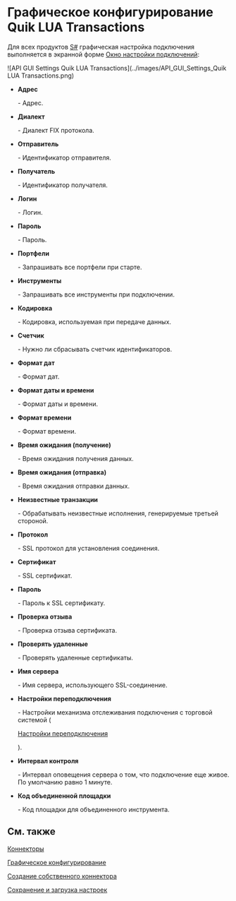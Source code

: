 # Графическое конфигурирование Quik LUA Transactions

Для всех продуктов [S\#](StockSharpAbout.md) графическая настройка подключения выполняется в экранной форме [Окно настройки подключений](API_UI_ConnectorWindow.md):

![API GUI Settings Quik LUA Transactions](../images/API_GUI_Settings_Quik LUA Transactions.png)

- **Адрес**

   \- Адрес.
- **Диалект**

   \- Диалект FIX протокола.
- **Отправитель**

   \- Идентификатор отправителя.
- **Получатель**

   \- Идентификатор получателя.
- **Логин**

   \- Логин.
- **Пароль**

   \- Пароль.
- **Портфели**

   \- Запрашивать все портфели при старте.
- **Инструменты**

   \- Запрашивать все инструменты при подключении.
- **Кодировка**

   \- Кодировка, используемая при передаче данных.
- **Счетчик**

   \- Нужно ли сбрасывать счетчик идентификаторов.
- **Формат дат**

   \- Формат дат.
- **Формат даты и времени**

   \- Формат даты и времени.
- **Формат времени**

   \- Формат времени.
- **Время ожидания (получение)**

   \- Время ожидания получения данных.
- **Время ожидания (отправка)**

   \- Время ожидания отправки данных.
- **Неизвестные транзакции**

   \- Обрабатывать неизвестные исполнения, генерируемые третьей стороной.
- **Протокол**

   \- SSL протокол для установления соединения.
- **Сертификат**

   \- SSL сертификат.
- **Пароль**

   \- Пароль к SSL сертификату.
- **Проверка отзыва**

   \- Проверка отзыва сертификата.
- **Проверять удаленные**

   \- Проверять удаленные сертификаты.
- **Имя сервера**

   \- Имя сервера, использующего SSL\-соединение.
- **Настройки переподключения**

   \- Настройки механизма отслеживания подключения с торговой системой (

  [Настройки переподключения](Reconnect.md)

  ). 
- **Интервал контроля**

   \- Интервал оповещения сервера о том, что подключение еще живое. По умолчанию равно 1 минуте. 
- **Код объединенной площадки**

   \- Код площадки для объединенного инструмента. 

## См. также

[Коннекторы](API_Connectors.md)

[Графическое конфигурирование](API_ConnectorsUIConfiguration.md)

[Создание собственного коннектора](ConnectorCreating.md)

[Сохранение и загрузка настроек](API_Connectors_SaveConnectorSettings.md)
